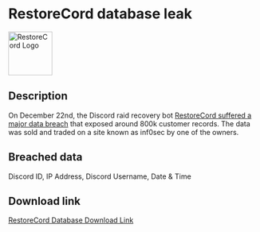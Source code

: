 # RestoreCord database leak

<img src="https://github.com/user-attachments/assets/9b1bde7a-523f-40ef-879d-7b61bd6a479d" alt="RestoreCord Logo" width="88" height="88">

## Description

On December 22nd, the Discord raid recovery bot <a href="https://archive.is/DhUUT" target="_blank" rel="noopener">RestoreCord suffered a major data breach</a> that exposed around 800k customer records. The data was sold and traded on a site known as inf0sec by one of the owners.

## Breached data

Discord ID, IP Address, Discord Username, Date & Time

## Download link

[RestoreCord Database Download Link](https://buzzheavier.com/ykcn2t6uniyw)
